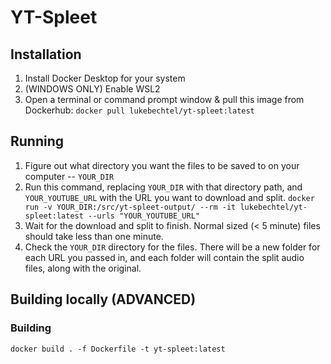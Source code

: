 # YT-Spleet

## Installation

1. Install Docker Desktop for your system
2. (WINDOWS ONLY) Enable WSL2
3. Open a terminal or command prompt window & pull this image from Dockerhub:
   `docker pull lukebechtel/yt-spleet:latest`

## Running

1. Figure out what directory you want the files to be saved to on your computer
   -- `YOUR_DIR`
2. Run this command, replacing `YOUR_DIR` with that directory path, and
   `YOUR_YOUTUBE_URL` with the URL you want to download and split.
   `docker run -v YOUR_DIR:/src/yt-spleet-output/ --rm -it lukebechtel/yt-spleet:latest --urls "YOUR_YOUTUBE_URL"`
3. Wait for the download and split to finish. Normal sized (< 5 minute) files
   should take less than one minute.
4. Check the `YOUR_DIR` directory for the files. There will be a new folder for
   each URL you passed in, and each folder will contain the split audio files,
   along with the original.

## Building locally (ADVANCED)

### Building

`docker build . -f Dockerfile -t yt-spleet:latest`
